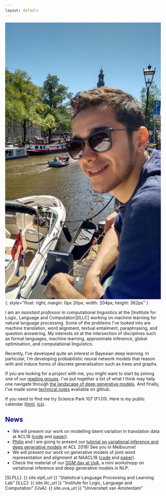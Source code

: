 ```yaml
---
layout: default
---
```



![wilker](/img/people/wilker4.jpg){: style="float: right; margin: 0px 20px; width: 204px; height: 362px" }

I am an *assistant professor* in computational linguistics at the [Institute for Logic, Language and Computation][ILLC] working on machine learning for natural language processing. Some of the problems I've looked into are machine translation, word alignment, textual entailment, paraphrasing, and question answering. 
My interests sit at the intersection of disciplines such as formal languages, machine learning, approximate inference, global optimisation, and computational linguistics.


Recently, I've developed quite an interest in Bayesian deep learning. In particular, I'm developing probabilistic neural network models that reason with and induce forms of discrete generalisation such as trees and graphs. 


If you are looking for a project with me, you might want to start by joining one of our [reading groups](events). I've put together a list of what I think may help one navigate through [the landscape of deep generative models](pages/landscape). And finally, I've made some [technical notes](//github.com/wilkeraziz/notes/tree/master/machine-learning) available on github.


If you need to find me try Science Park 107 (F1.01). Here is my public calendar ([html](https://webmail.uva.nl/owa/calendar/01cc2333efd245efb61b61c4d4dfec9d@uva.nl/186f107e6a9e46dfa8780523c8500aec13915216191709894801/calendar.html), [ics](https://webmail.uva.nl/owa/calendar/01cc2333efd245efb61b61c4d4dfec9d@uva.nl/186f107e6a9e46dfa8780523c8500aec13915216191709894801/calendar.ics)).

## <span style="color:darkblue">News </span>

* We will present our work on modelling latent variation in translation data at ACL18 ([code](//github.com/philschulz/stochastic-decoder) and [paper](//arxiv.org/pdf/1805.10844.pdf)).
* [Philip](//philipschulz.org) and I are going to present our [tutorial on variational inference and deep generative models](//github.com/philschulz/VITutorial) at ACL 2018! See you in Melbourne!
* We will present our work on generative models of joint word representation and alignment at NAACL18 ([code](//github.com/uva-slpl/embedalign) and [paper](//arxiv.org/pdf/1802.05883.pdf)).
* Check the material of our [DGM day at UvA](//uva-slpl.github.io/dgmday), a mini workshopp on variational inference and deep generative models in NLP.


[SLPLL]: {{ site.slpll_url }} "Statistical Language Processing and Learning Lab"
[ILLC]: {{ site.illc_url }} "Institute for Logic, Language and Computation"
[UvA]: {{ site.uva_url }} "Universiteit van Amsterdam"
